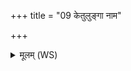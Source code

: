 +++
title = "09 केतुलुङ्गा नाम"

+++
<details><summary>मूलम् (WS)</summary>

केतुलुङ्गा नाम ते माता कर्कटः पिता ।  
तात् सत्यमरसमभग ते विषम् ॥ १० ॥
</details>